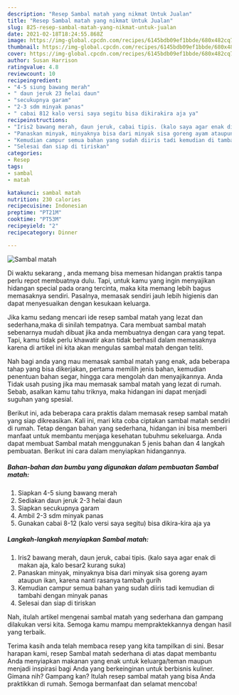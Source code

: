 ```yaml
---
description: "Resep Sambal matah yang nikmat Untuk Jualan"
title: "Resep Sambal matah yang nikmat Untuk Jualan"
slug: 825-resep-sambal-matah-yang-nikmat-untuk-jualan
date: 2021-02-18T18:24:55.868Z
image: https://img-global.cpcdn.com/recipes/6145bdb09ef1bbde/680x482cq70/sambal-matah-foto-resep-utama.jpg
thumbnail: https://img-global.cpcdn.com/recipes/6145bdb09ef1bbde/680x482cq70/sambal-matah-foto-resep-utama.jpg
cover: https://img-global.cpcdn.com/recipes/6145bdb09ef1bbde/680x482cq70/sambal-matah-foto-resep-utama.jpg
author: Susan Harrison
ratingvalue: 4.8
reviewcount: 10
recipeingredient:
- "4-5 siung bawang merah"
- " daun jeruk 23 helai daun"
- "secukupnya garam"
- "2-3 sdm minyak panas"
- " cabai 812 kalo versi saya segitu bisa dikirakira aja ya"
recipeinstructions:
- "Iris2 bawang merah, daun jeruk, cabai tipis. (kalo saya agar enak di makan aja, kalo besar2 kurang suka)"
- "Panaskan minyak, minyaknya bisa dari minyak sisa goreng ayam ataupun ikan, karena nanti rasanya tambah gurih"
- "Kemudian campur semua bahan yang sudah diiris tadi kemudian di tambahi dengan minyak panas"
- "Selesai dan siap di tiriskan"
categories:
- Resep
tags:
- sambal
- matah

katakunci: sambal matah 
nutrition: 230 calories
recipecuisine: Indonesian
preptime: "PT21M"
cooktime: "PT53M"
recipeyield: "2"
recipecategory: Dinner

---
```



![Sambal matah](https://img-global.cpcdn.com/recipes/6145bdb09ef1bbde/680x482cq70/sambal-matah-foto-resep-utama.jpg)

Di waktu  sekarang , anda memang bisa memesan hidangan praktis tanpa perlu repot membuatnya dulu. Tapi, untuk kamu yang ingin menyajikan hidangan special pada orang tercinta, maka kita memang lebih bagus memasaknya sendiri. Pasalnya, memasak sendiri jauh lebih higienis dan dapat menyesuaikan dengan kesukaan keluarga.

Jika kamu sedang mencari ide resep sambal matah yang lezat dan sederhana,maka di sinilah tempatnya. Cara membuat sambal matah  sebenarnya mudah dibuat jika anda membuatnya dengan cara yang tepat. Tapi, kamu tidak perlu khawatir akan tidak berhasil dalam memasaknya 
karena di artikel ini kita akan mengulas sambal matah dengan teliti.  



Nah bagi anda yang mau memasak sambal matah yang enak, ada beberapa tahap yang bisa dikerjakan, pertama memilih jenis bahan, kemudian penentuan bahan segar, hingga cara mengolah dan menyajikannya. Anda Tidak usah pusing jika mau memasak sambal matah yang lezat di rumah. Sebab, asalkan kamu  tahu triknya, maka hidangan ini dapat menjadi suguhan yang spesial.

Berikut ini, ada beberapa cara praktis  dalam memasak resep sambal matah yang siap dikreasikan. Kali ini, mari kita coba ciptakan sambal matah sendiri di rumah. Tetap dengan bahan yang sederhana, hidangan ini bisa memberi manfaat untuk membantu menjaga kesehatan tubuhmu sekeluarga. Anda dapat membuat Sambal matah menggunakan 5 jenis bahan dan 4 langkah pembuatan. Berikut ini cara dalam menyiapkan hidangannya.

<!--inarticleads1-->

##### Bahan-bahan dan bumbu yang digunakan dalam pembuatan Sambal matah:

1. Siapkan 4-5 siung bawang merah
1. Sediakan  daun jeruk 2-3 helai daun
1. Siapkan secukupnya garam
1. Ambil 2-3 sdm minyak panas
1. Gunakan  cabai 8-12 (kalo versi saya segitu) bisa dikira-kira aja ya




<!--inarticleads2-->

##### Langkah-langkah menyiapkan Sambal matah:

1. Iris2 bawang merah, daun jeruk, cabai tipis. (kalo saya agar enak di makan aja, kalo besar2 kurang suka)
1. Panaskan minyak, minyaknya bisa dari minyak sisa goreng ayam ataupun ikan, karena nanti rasanya tambah gurih
1. Kemudian campur semua bahan yang sudah diiris tadi kemudian di tambahi dengan minyak panas
1. Selesai dan siap di tiriskan




Nah, itulah artikel mengenai  sambal matah  yang sederhana dan gampang dilakukan versi kita. Semoga kamu mampu mempraktekkannya dengan hasil yang terbaik. 

Terima kasih anda telah membaca resep yang kita tampilkan di sini. Besar harapan kami, resep  Sambal matah sederhana di atas dapat membantu Anda menyiapkan makanan yang enak untuk keluarga/teman maupun menjadi inspirasi bagi Anda yang berkeinginan untuk berbisnis kuliner. Gimana nih? Gampang kan? Itulah resep sambal matah yang bisa Anda praktikkan di rumah. Semoga bermanfaat dan selamat mencoba!

